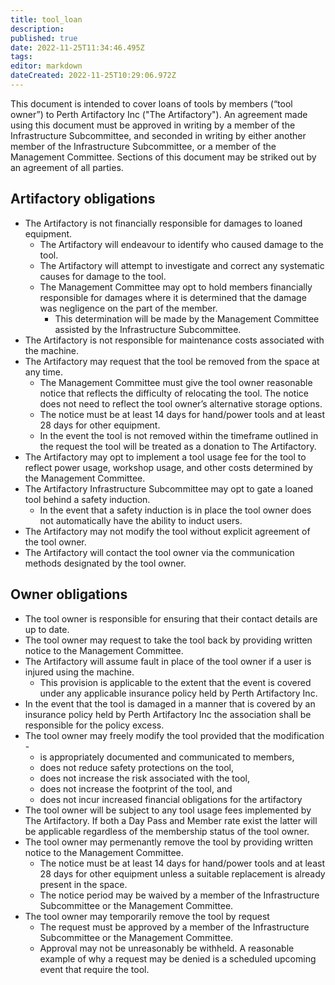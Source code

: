 ```yaml
---
title: tool_loan
description: 
published: true
date: 2022-11-25T11:34:46.495Z
tags: 
editor: markdown
dateCreated: 2022-11-25T10:29:06.972Z
---
```


This document is intended to cover loans of tools by members (“tool owner”) to Perth Artifactory Inc ("The Artifactory"). An agreement made using this document must be approved in writing by a member of the Infrastructure Subcommittee, and seconded in writing by either another member of the Infrastructure Subcommittee, or a member of the Management Committee. Sections of this document may be striked out by an agreement of all parties.

## Artifactory obligations

* The Artifactory is not financially responsible for damages to loaned equipment. 
  * The Artifactory will endeavour to identify who caused damage to the tool. 
  * The Artifactory will attempt to investigate and correct any systematic causes for damage to the tool.
  * The Management Committee may opt to hold members financially responsible for damages where it is determined that the damage was negligence on the part of the member.
    * This determination will be made by the Management Committee assisted by the Infrastructure Subcommittee.
* The Artifactory is not responsible for maintenance costs associated with the machine.
* The Artifactory may request that the tool be removed from the space at any time.
  * The Management Committee must give the tool owner reasonable notice that reflects the difficulty of relocating the tool. The notice does not need to reflect the tool owner’s alternative storage options.
  * The notice must be at least 14 days for hand/power tools and at least 28 days for other equipment.
  * In the event the tool is not removed within the timeframe outlined in the request the tool will be treated as a donation to The Artifactory.
* The Artifactory may opt to implement a tool usage fee for the tool to reflect power usage, workshop usage, and other costs determined by the Management Committee.
* The Artifactory Infrastructure Subcommittee may opt to gate a loaned tool behind a safety induction.
  * In the event that a safety induction is in place the tool owner does not automatically have the ability to induct users.
* The Artifactory may not modify the tool without explicit agreement of the tool owner.
* The Artifactory will contact the tool owner via the communication methods designated by the tool owner.

## Owner obligations

* The tool owner is responsible for ensuring that their contact details are up to date.
* The tool owner may request to take the tool back by providing written notice to the Management Committee.
* The Artifactory will assume fault in place of the tool owner if a user is injured using the machine. 
  * This provision is applicable to the extent that the event is covered under any applicable insurance policy held by Perth Artifactory Inc.
* In the event that the tool is damaged in a manner that is covered by an insurance policy held by Perth Artifactory Inc the association shall be responsible for the policy excess.
* The tool owner may freely modify the tool provided that the modification -
  * is appropriately documented and communicated to members,
  * does not reduce safety protections on the tool,
  * does not increase the risk associated with the tool,
  * does not increase the footprint of the tool, and
  * does not incur increased financial obligations for the artifactory
* The tool owner will be subject to any tool usage fees implemented by The Artifactory. If both a Day Pass and Member rate exist the latter will be applicable regardless of the membership status of the tool owner.
* The tool owner may permenantly remove the tool by providing written notice to the Management Committee.
  * The notice must be at least 14 days for hand/power tools and at least 28 days for other equipment unless a suitable replacement is already present in the space.
  * The notice period may be waived by a member of the Infrastructure Subcommittee or the Management Committee.
* The tool owner may temporarily remove the tool by request
  * The request must be approved by a member of the Infrastructure Subcommittee or the Management Committee.
  * Approval may not be unreasonably be withheld. A reasonable example of why a request may be denied is a scheduled upcoming event that require the tool.
